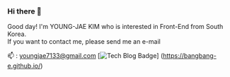### Hi there 👋

Good day! I'm YOUNG-JAE KIM who is interested in Front-End from South Korea.<br>
If you want to contact me, please send me an e-mail

📫 : youngjae7133@gmail.com
  [![Tech Blog Badge](http://img.shields.io/badge/-Tech%20blog-black?style=flat-square&logo=github&link=https://bangbang-e.github.io/)]
  (https://bangbang-e.github.io/)

